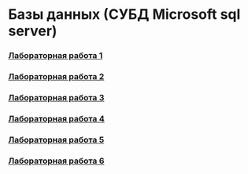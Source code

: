 # Базы данных (СУБД Microsoft sql server)

### [Лабораторная работа 1](https://github.com/ForwardMoth/ITMO_term/blob/main/lab1.md)

### [Лабораторная работа 2](https://github.com/ForwardMoth/ITMO_term/blob/main/lab2.md)

### [Лабораторная работа 3](https://github.com/ForwardMoth/ITMO_term/blob/main/lab3.md)

### [Лабораторная работа 4](https://github.com/ForwardMoth/ITMO_term/blob/main/lab4.md)

### [Лабораторная работа 5](https://github.com/ForwardMoth/ITMO_term/blob/main/lab5.md)

### [Лабораторная работа 6](https://github.com/ForwardMoth/ITMO_term/blob/main/lab6.md)
